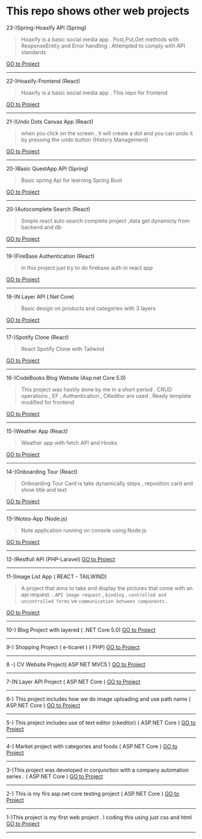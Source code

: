 
#  This repo shows other web projects

23-)Spring-Hoaxify API (Spring)
>Hoaxify is a basic social media app . Post,Put,Get methods with ResponseEntity and Error handling . Attempted to comply with API standards

[GO to Project  ](https://github.com/sedatbilece/Spring-Hoaxify)
***

22-)Hoaxify-Frontend  (React)
>Hoaxify is a basic social media app . This repo for frontend

[GO to Project  ](https://github.com/sedatbilece/Hoaxify-Frontend)
***

21-)Undo Dots Canvas App  (React)
>when you click on the screen , it will create a dot and you can undo it by pressing the undo button (History Management)

[GO to Project  ](https://github.com/sedatbilece/React-Undo-Dots)
***

20-)Basic QuestApp API  (Spring)
>Basic spring Api for learning Spring Boot

[GO to Project  ](https://github.com/sedatbilece/Spring-QuestApp)
***

20-)Autocomplete Search  (React)
>Simple react auto search complete project ,data get dynamicly from backend and db

[GO to Project  ](https://github.com/sedatbilece/React-Autocomplete-Search)
***

19-)FireBase Authentication  (React)
>In this project just try to do firebase auth in react app

[GO to Project  ](https://github.com/sedatbilece/React-Firebase-Auth)
***

18-)N Layer API (.Net Core)
>Basic design on products and categories with 3 layers

[GO to Project  ](https://github.com/sedatbilece/.NET-Core-NLayer-API)
***

17-)Spotify Clone (React)
>React Spotify Clone with Tailwind

[GO to Project  ](https://github.com/sedatbilece/React-Spotify-Clone)
***


16-)CodeBooks Blog Website (Asp.net Core 5.0)
>This project was hastily done by me in a short period . CRUD operations , EF , Authentication , CKeditor are used . Ready template modified for frontend

[GO to Project  ](https://github.com/sedatbilece/CodeBooks)
***

15-)Weather App (React)
>Weather app with fetch API and Hooks

[GO to Project  ](https://github.com/sedatbilece/React-Weather-App)
***

14-)Onboarding Tour (React)
>Onboarding Tour Card is take dynamically steps , reposition card and show title and text

[GO to Project  ](https://github.com/sedatbilece/React-Onboarding-Tour)
***

13-)Notes-App (Node.js)
>Note application running on console using Node.js

[GO to Project  ](https://github.com/sedatbilece/Notes-App)
***


12-)Restfull API (PHP-Laravel)
[GO to Project  ](https://github.com/sedatbilece/PHP/tree/master/LaravelProjects/first-app)
***


11-)Image List App ( REACT - TAILWIND)
> A project that aims to take and display the pictures that come with an api request. .
> `API image request` , `binding` , `controlled and uncontrolled forms` ve `communication between components` .

[GO to Project  ](https://github.com/sedatbilece/React-Projects/tree/master/imagelist-app)
***


10-) Blog Project with layered ( .NET Core 5.0) 
[GO to Project  ](https://github.com/sedatbilece/ASP.NET-Core-5.0-Blog-Project)
***

9-) Shopping Project ( e-ticaret ) ( PHP)
[GO to Project  ](https://github.com/sedatbilece/Shopping-Project)
***
8 -) CV Website Project( ASP NET MVC5 )
[GO to Project  ](https://github.com/sedatbilece/CvProject)
***

7-)N Layer API Project ( ASP.NET Core )
[GO to Project  ](https://github.com/sedatbilece/NLayerProject)
***
6-) This project includes how we do image uploading and use path name ( ASP.NET Core )
[GO to Project  ](https://github.com/sedatbilece/asp.net-core-image-uploading)
***

5-) This project includes use of text editor (ckeditor) ( ASP.NET Core )
[GO to Project  ](https://github.com/sedatbilece/asp.net-core-texteditor-using)
***


4-) Market project with categories and foods ( ASP.NET Core )
[GO to Project  ](https://github.com/sedatbilece/CoreAndFood)
***

3-)This project was developed in conjunction with a company automation series . ( ASP.NET Core )
[GO to Project  ](https://github.com/sedatbilece/asp.net-core-company-automation-project)
***

2-) This is my firs asp.net core testing project ( ASP.NET Core )
   [GO to Project  ](https://github.com/sedatbilece/asp.net-core-library-project)
***

1-)This project is my first web project . I coding this using just css and html   
    [GO to Project  ](https://github.com/sedatbilece/my-first-page)
***







